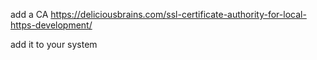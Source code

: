 add a CA
https://deliciousbrains.com/ssl-certificate-authority-for-local-https-development/

add it to your system